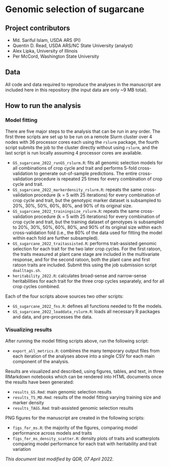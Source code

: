 # Genomic selection of sugarcane

## Project contributors

- Md. Sariful Islam, USDA ARS (PI)
- Quentin D. Read, USDA ARS/NC State University (analyst)
- Alex Lipka, University of Illinois
- Per McCord, Washington State University

## Data

All code and data required to reproduce the analyses in the manuscript are included here in this repository (the input data are only ~9 MB total). 

## How to run the analysis

### Model fitting

There are five major steps to the analysis that can be run in any order. The first three scripts are set up to be run on a remote Slurm cluster over 4 nodes with 36 processor cores each using the `rslurm` package, the fourth script submits the job to the cluster directly without using `rslurm`, and the last script is run locally assuming 4 processor cores are available.

- `GS_sugarcane_2022_runGS_rslurm.R`: fits all genomic selection models for all combinations of crop cycle and trait and performs 5-fold cross-validation to generate out-of-sample predictions. The entire cross-validation procedure is repeated 25 times for every combination of crop cycle and trait.
- `GS_sugarcane_2022_markerdensity_rslurm.R`: repeats the same cross-validation procedure (k = 5 with 25 iterations) for every combination of crop cycle and trait, but the genotypic marker dataset is subsampled to 20%, 30%, 50%, 60%, 80%, and 90% of its original size.
- `GS_sugarcane_2022_trainingsize_rslurm.R`: repeats the same cross-validation procedure (k = 5 with 25 iterations) for every combination of crop cycle and trait, but the training dataset of genotypes is subsampled to 20%, 30%, 50%, 60%, 80%, and 90% of its original size within each cross-validation fold (i.e., the 80% of the data used for fitting the model within each fold are further subsampled).
- `GS_sugarcane_2022_traitassisted.R`: performs trait-assisted genomic selection for each trait for the two later crop cycles. For the first ratoon, the traits measured at plant cane stage are included in the multivariate response, and for the second ratoon, both the plant cane and first ratoon traits are included. Submit this using the job submission script `doalltags.sh`.
- `heritability_2022.R`: calculates broad-sense and narrow-sense heritabilities for each trait for the three crop cycles separately, and for all crop cycles combined.

Each of the four scripts above sources two other scripts:

- `GS_sugarcane_2022_fns.R`: defines all functions needed to fit the models.
- `GS_sugarcane_2022_loaddata_rslurm.R`: loads all necessary R packages and data, and pre-processes the data.

### Visualizing results

After running the model fitting scripts above, run the following script:

- `export_all_metrics.R`: combines the many temporary output files from each iteration of the analyses above into a single CSV for each main component of the analysis.

Results are visualized and described, using figures, tables, and text, in three RMarkdown notebooks which can be rendered into HTML documents once the results have been generated:

- `results_GS.Rmd`: main genomic selection results
- `results_TS_MD.Rmd`: results of the model fitting varying training size and marker density
- `results_TAGS.Rmd`: trait-assisted genomic selection results

PNG figures for the manuscript are created in the following scripts:

- `figs_for_ms.R`: the majority of the figures, comparing model performance across models and traits
- `figs_for_ms_density_scatter.R`: density plots of traits and scatterplots comparing model performance for each trait with heritability and trait variation

*This document last modified by QDR, 07 April 2022*.